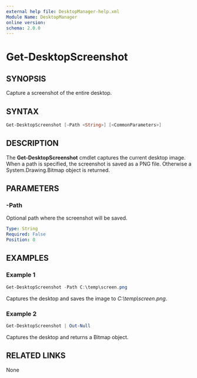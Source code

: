 ```yaml
---
external help file: DesktopManager-help.xml
Module Name: DesktopManager
online version:
schema: 2.0.0
---
```


# Get-DesktopScreenshot

## SYNOPSIS
Capture a screenshot of the entire desktop.

## SYNTAX
```powershell
Get-DesktopScreenshot [-Path <String>] [<CommonParameters>]
```

## DESCRIPTION
The **Get-DesktopScreenshot** cmdlet captures the current desktop image. When a path is specified, the screenshot is saved as a PNG file. Otherwise a System.Drawing.Bitmap object is returned.

## PARAMETERS
### -Path
Optional path where the screenshot will be saved.

```yaml
Type: String
Required: False
Position: 0
```

## EXAMPLES
### Example 1
```powershell
Get-DesktopScreenshot -Path C:\temp\screen.png
```
Captures the desktop and saves the image to *C:\temp\screen.png*.

### Example 2
```powershell
Get-DesktopScreenshot | Out-Null
```
Captures the desktop and returns a Bitmap object.

## RELATED LINKS
None

